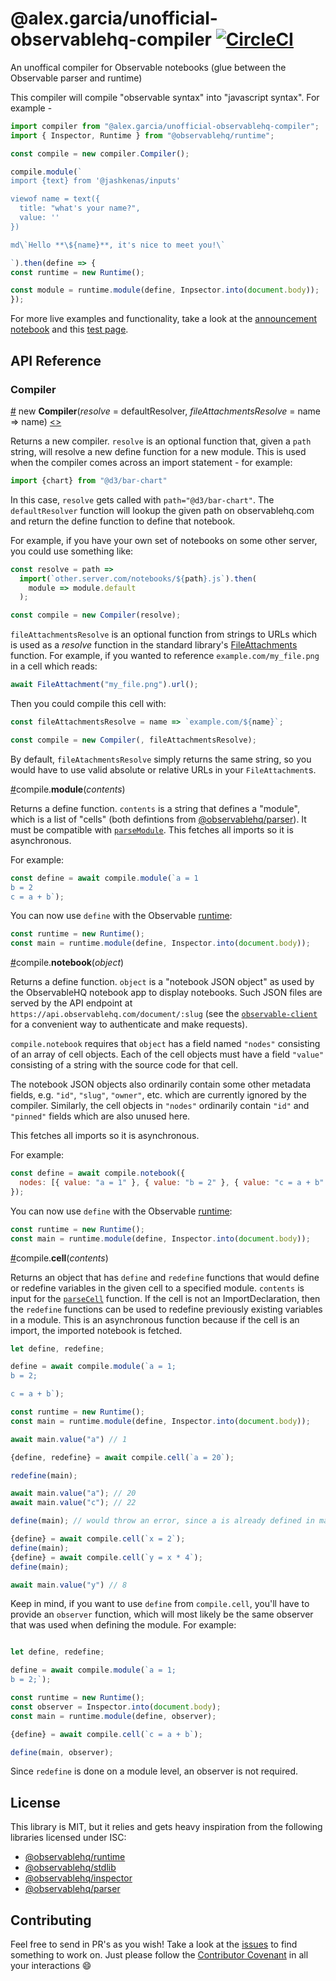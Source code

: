 # @alex.garcia/unofficial-observablehq-compiler [![CircleCI](https://circleci.com/gh/asg017/unofficial-observablehq-compiler.svg?style=svg)](https://circleci.com/gh/asg017/unofficial-observablehq-compiler)

An unoffical compiler for Observable notebooks (glue between the Observable parser and runtime)

This compiler will compile "observable syntax" into "javascript syntax".
For example -

```javascript
import compiler from "@alex.garcia/unofficial-observablehq-compiler";
import { Inspector, Runtime } from "@observablehq/runtime";

const compile = new compiler.Compiler();

compile.module(`
import {text} from '@jashkenas/inputs'

viewof name = text({
  title: "what's your name?",
  value: ''
})

md\`Hello **\${name}**, it's nice to meet you!\`

`).then(define => {
const runtime = new Runtime();

const module = runtime.module(define, Inpsector.into(document.body));
});
```

For more live examples and functionality, take a look at the [announcement notebook](https://observablehq.com/d/74f872c4fde62e35)
and this [test page](https://github.com/asg017/unofficial-observablehq-compiler/blob/master/test/test.html).

## API Reference

### Compiler

<a href="#Compiler" name="Compiler">#</a> new <b>Compiler</b>(<i>resolve</i> = defaultResolver, <i>fileAttachmentsResolve</i> = name => name) [<>](https://github.com/asg017/unofficial-observablehq-compiler/blob/master/src/compiler.js#L119 "Source")

Returns a new compiler. `resolve` is an optional function that, given a `path`
string, will resolve a new define function for a new module. This is used when
the compiler comes across an import statement - for example:

```javascript
import {chart} from "@d3/bar-chart"
```

In this case, `resolve` gets called with `path="@d3/bar-chart"`. The `defaultResolver`
function will lookup the given path on observablehq.com and return the define
function to define that notebook.

For example, if you have your own set of notebooks on some other server, you
could use something like:

```javascript
const resolve = path =>
  import(`other.server.com/notebooks/${path}.js`).then(
    module => module.default
  );

const compile = new Compiler(resolve);
```

`fileAttachmentsResolve` is an optional function from strings to URLs which is used as a <i>resolve</i> function in the standard library's <a href="https://github.com/observablehq/stdlib#FileAttachments">FileAttachments</a> function. For example, if you wanted to reference `example.com/my_file.png` in a cell which reads:

```javascript
await FileAttachment("my_file.png").url();
```

Then you could compile this cell with:

```javascript
const fileAttachmentsResolve = name => `example.com/${name}`;

const compile = new Compiler(, fileAttachmentsResolve);
```

By default, `fileAtachmentsResolve` simply returns the same string, so you would have to use valid absolute or relative URLs in your `FileAttachment`s.

<a href="#compile_module" name="compile_module">#</a>compile.<b>module</b>(<i>contents</i>)

Returns a define function. `contents` is a string that defines a "module", which
is a list of "cells" (both defintions from [@observablehq/parser](https://github.com/observablehq/parser)).
It must be compatible with [`parseModule`](https://github.com/observablehq/parser#parseModule). This fetches all imports so it is asynchronous.

For example:

```javascript
const define = await compile.module(`a = 1
b = 2
c = a + b`);
```

You can now use `define` with the Observable [runtime](https://github.com/observablehq/runtime):

```javascript
const runtime = new Runtime();
const main = runtime.module(define, Inspector.into(document.body));
```

<a href="#compile_notebook" name="compile_notebook">#</a>compile.<b>notebook</b>(<i>object</i>)

Returns a define function. `object` is a "notebook JSON object" as used by the
ObservableHQ notebook app to display notebooks. Such JSON files are served by
the API endpoint at `https://api.observablehq.com/document/:slug` (see the
[`observable-client`](https://github.com/mootari/observable-client) for a
convenient way to authenticate and make requests).

`compile.notebook` requires that `object` has a field named `"nodes"`
consisting of an array of cell objects. Each of the cell objects must have a
field `"value"` consisting of a string with the source code for that cell.

The notebook JSON objects also ordinarily contain some other metadata fields,
e.g. `"id"`, `"slug"`, `"owner"`, etc. which are currently ignored by the
compiler. Similarly, the cell objects in `"nodes"` ordinarily contain `"id"` and
`"pinned"` fields which are also unused here.

This fetches all imports so it is asynchronous.

For example:

```javascript
const define = await compile.notebook({
  nodes: [{ value: "a = 1" }, { value: "b = 2" }, { value: "c = a + b" }]
});
```

You can now use `define` with the Observable [runtime](https://github.com/observablehq/runtime):

```javascript
const runtime = new Runtime();
const main = runtime.module(define, Inspector.into(document.body));
```

<a href="#compile_cell" name="compile_cell">#</a>compile.<b>cell</b>(<i>contents</i>)

Returns an object that has `define` and `redefine` functions that would define or redefine variables in the given cell to a specified module. `contents` is input for the [`parseCell`](https://github.com/observablehq/parser#parseCell) function. If the cell is not an ImportDeclaration, then the `redefine` functions can be used to redefine previously existing variables in a module. This is an asynchronous function because if the cell is an import, the imported notebook is fetched.

```javascript
let define, redefine;

define = await compile.module(`a = 1;
b = 2;

c = a + b`);

const runtime = new Runtime();
const main = runtime.module(define, Inspector.into(document.body));

await main.value("a") // 1

{define, redefine} = await compile.cell(`a = 20`);

redefine(main);

await main.value("a"); // 20
await main.value("c"); // 22

define(main); // would throw an error, since a is already defined in main

{define} = await compile.cell(`x = 2`);
define(main);
{define} = await compile.cell(`y = x * 4`);
define(main);

await main.value("y") // 8

```

Keep in mind, if you want to use `define` from `compile.cell`, you'll have to provide an `observer` function, which will most likely be the same observer that was used when defining the module. For example:

```javascript

let define, redefine;

define = await compile.module(`a = 1;
b = 2;`);

const runtime = new Runtime();
const observer = Inspector.into(document.body);
const main = runtime.module(define, observer);

{define} = await compile.cell(`c = a + b`);

define(main, observer);

```

Since `redefine` is done on a module level, an observer is not required.

## License

This library is MIT, but it relies and gets heavy inspiration from the following
libraries licensed under ISC:

- [@observablehq/runtime](https://github.com/observablehq/runtime)
- [@observablehq/stdlib](https://github.com/observablehq/stdlib)
- [@observablehq/inspector](https://github.com/observablehq/inspector)
- [@observablehq/parser](https://github.com/observablehq/parser)

## Contributing

Feel free to send in PR's as you wish! Take a look at the [issues](https://github.com/asg017/unofficial-observablehq-compiler/issues)
to find something to work on. Just please follow the [Contributor Covenant](https://www.contributor-covenant.org/)
in all your interactions :smile:
